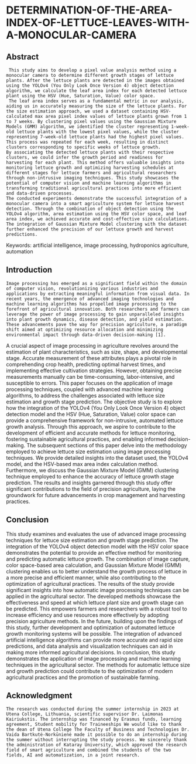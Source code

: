 # DETERMINATION-OF-THE-AREA-INDEX-OF-LETTUCE-LEAVES-WITH-A-MONOCULAR-CAMERA


## Abstract
   	 This study aims to develop a pixel value analysis method using a monocular camera to determine different growth stages of lettuce plants. After the lettuce plants are detected in the images obtained using the YOLOv4 (You Only Look Once Version 4) object detection algorithm, we calculate the leaf area index for each detected lettuce plant using the HSV (Hue, Saturation, Value) color space.
   	 The leaf area index serves as a fundamental metric in our analysis, aiding us in accurately measuring the size of the lettuce plants. For the size estimation approach, we used a dataset containing HSV-calculated max area pixel index values of lettuce plants grown from 1 to 7 weeks. By clustering pixel values using the Gaussian Mixture Models (GMM) algorithm, we identified the cluster representing 1-week-old lettuce plants with the lowest pixel values, while the cluster representing 7-week-old lettuce plants had the highest pixel values. This process was repeated for each week, resulting in distinct clusters corresponding to specific weeks of lettuce growth.
    By associating the detected lettuce plants with their respective clusters, we could infer the growth period and readiness for harvesting for each plant. This method offers valuable insights into monitoring lettuce growth and optimizing harvesting schedules at different stages for lettuce farmers and agricultural researchers through non-intrusive imaging techniques. This study showcases the potential of computer vision and machine learning algorithms in transforming traditional agricultural practices into more efficient and data-driven processes.
    The conducted experiments demonstrate the successful integration of a monocular camera into a smart agriculture system for lettuce harvest detection. Through the combination of object detection using the YOLOv4 algorithm, area estimation using the HSV color space, and leaf area index, we achieved accurate and cost-effective size calculations. The integration of Gaussian Mixture Model clustering with the dataset further enhanced the precision of our lettuce growth and harvest predictions.
Keywords: artificial intelligence,  image processing, hydroponics agriculture, automation

## Introduction

    Image processing has emerged as a significant field within the domain of computer vision, revolutionizing various industries and applications by extracting meaningful information from visual data. In recent years, the emergence of advanced imaging technologies and machine learning algorithms has propelled image processing to the forefront of agricultural innovation. Both researchers and farmers can leverage the power of image processing to gain unparalleled insights into plant growth dynamics, disease detection, and yield estimation. These advancements pave the way for precision agriculture, a paradigm shift aimed at optimizing resource allocation and minimizing environmental impact through data-driven decision-making [1].
 A crucial aspect of image processing in agriculture revolves around the estimation of plant characteristics, such as size, shape, and developmental stage. Accurate measurement of these attributes plays a pivotal role in comprehending crop health, predicting optimal harvest times, and implementing effective cultivation strategies. However, obtaining precise measurements manually can be time-consuming, labor-intensive, and susceptible to errors.
 This paper focuses on the application of image processing techniques, coupled with advanced machine learning algorithms, to address the challenges associated with lettuce size estimation and growth stage prediction. The objective study is to explore how the integration of the YOLOv4 (You Only Look Once Version 4) object detection model and the HSV (Hue, Saturation, Value) color space can provide a comprehensive framework for non-intrusive, automated lettuce growth analysis. Through this approach, we aspire to contribute to the development of efficient and accurate methods for lettuce monitoring, fostering sustainable agricultural practices, and enabling informed decision-making.
 The subsequent sections of this paper delve into the methodology employed to achieve lettuce size estimation using image processing techniques. We provide detailed insights into the dataset used, the YOLOv4 model, and the      HSV-based max area index calculation method. Furthermore, we discuss the Gaussian Mixture Model (GMM) clustering technique employed to enhance the accuracy of lettuce growth stage prediction. The results and insights garnered through this study offer significant contributions to the field of precision agriculture, laying the groundwork for future advancements in crop management and harvesting practices.


## Conclusion

   This study examines and evaluates the use of advanced image processing techniques for lettuce size estimation and growth stage prediction. The integration of the YOLOv4 object detection model with the HSV color space demonstrates the potential to provide an effective method for monitoring and predicting automatic lettuce growth. The combination of image capture, color space-based area calculation, and Gaussian Mixture Model (GMM) clustering enables us to better understand the growth process of lettuce in a more precise and efficient manner, while also contributing to the optimization of agricultural practices.
   The results of the study provide significant insights into how automatic image processing techniques can be applied in the agricultural sector. The developed methods showcase the effectiveness and speed at which lettuce plant size and growth stage can be predicted. This empowers farmers and researchers with a robust tool to increase efficiency and use resources more effectively by adopting precision agriculture methods.
   In the future, building upon the findings of this study, further development and optimization of automated lettuce growth monitoring systems will be possible. The integration of advanced artificial intelligence algorithms can provide more accurate and rapid size predictions, and data analysis and visualization techniques can aid in making more informed agricultural decisions.
   In conclusion, this study demonstrates the application of image processing and machine learning techniques in the agricultural sector. The methods for automatic lettuce size and growth prediction could contribute to the optimization of modern agricultural practices and the promotion of sustainable farming.



## Acknowledgment

    The research was conducted during the summer internship in 2023 at Utena College, Lithuania, scientific supervisor Dr. Laimonas Kairiukstis. The internship was financed by Erasmus funds, learning agreement, Student mobility for Traineeships We would like to thank the dean of Utena College The Faculty of Business and Technologies Dr. Vaida Bartkutė-Norkūnienė made it possible to do an internship during the summer without interrupting the study process. We sincerely thank the administration of Kataray University, which approved the research field of smart agriculture and combined the students of the two fields, AI and automatization, in a joint research.


